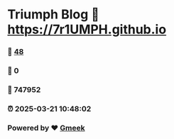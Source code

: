 # Triumph Blog :link: https://7r1UMPH.github.io 
### :page_facing_up: [48](https://7r1UMPH.github.io/tag.html) 
### :speech_balloon: 0 
### :hibiscus: 747952 
### :alarm_clock: 2025-03-21 10:48:02 
### Powered by :heart: [Gmeek](https://github.com/Meekdai/Gmeek)
